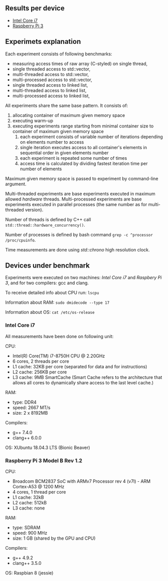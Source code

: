 ## <a name="top"></a>Results per device

- [Intel Core i7](i7/README.md#top)
- [Raspberry Pi 3](rpi3/README.md#top)



## <a name="experiments_exp"></a>Experimets explanation

Each experiment consists of following benchmarks:
- measuring access times of raw array (C-styled) on single thread,
- single threaded access to std::vector,
- multi-threaded access to std::vector,
- multi-processed access to std::vector,
- single threaded access to linked list,
- multi-threaded access to linked list,
- multi-processed access to linked list,


All experiments share the same base pattern. It consists of:
1. allocating container of maximum given memory space
2. executing warm-up
3. executing experiments range starting from minimal container size to container of maximum given memory space
    1. each experiment consists of variable number of iterations depending on elements number to access
    2. single iteration executes access to all container's elements in sequential order in given elements number
    3. each experiment is repeated some number of times
    4. access time is calculated by dividing fastest iteration time per number of elements

Maximum given memory space is passed to experiment by command-line argument.

Multi-threaded experiments are base experiments executed in maximum allowed *hardware* threads. Multi-processed experiments are base experiments executed in parallel processes (the same number as for multi-threaded version).

Number of threads is defined by C++ call ```std::thread::hardware_concurrency()```.

Number of processes is defined by bash command ```grep -c ^processor /proc/cpuinfo```.

Time measurements are done using *std::chrono* high resolution clock.



## <a name="devices"></a>Devices under benchmark

Experiments were executed on two machines: *Intel Core i7* and *Raspbery Pi 3*, and for two compilers: gcc and clang.

To receive detailed info about CPU run: ```lscpu```

Information about RAM: ```sudo dmidecode --type 17```

Information about OS: ```cat /etc/os-release```



### Intel Core i7

All measurements have been done on following unit: 

CPU:
- Intel(R) Core(TM) i7-8750H CPU @ 2.20GHz
- 6 cores, 2 threads per core
- L1 cache: 32KB per core (separated for data and for instructions)
- L2 cache: 256KB per core
- L3 cache: 9MB SmartCache (Smart Cache refers to the architecture that allows all cores to dynamically share access to the last level cache.)

RAM:
- type: DDR4
- speed: 2667 MT/s
- size: 2 x 8192MB

Compilers:
- g++ 7.4.0
- clang++ 6.0.0

OS: XUbuntu 18.04.3 LTS (Bionic Beaver)



### Raspberry Pi 3 Model B Rev 1.2

CPU:
- Broadcom BCM2837 SoC with ARMv7 Processor rev 4 (v7l) - ARM Cortex-A53 @ 1200 MHz
- 4 cores, 1 thread per core
- L1 cache: 32kB
- L2 cache: 512kB
- L3 cache: none

RAM:
- type: SDRAM
- speed: 900 MHz
- size: 1 GB (shared by the GPU and CPU)

Compilers:
- g++ 4.9.2
- clang++ 3.5.0

OS: Raspbian 8 (jessie)

